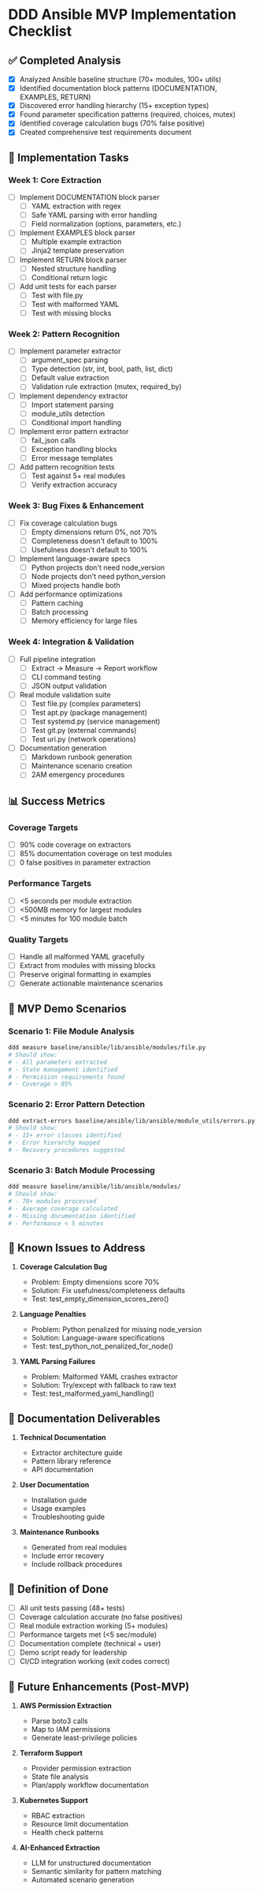 # DDD Ansible MVP Implementation Checklist

## ✅ Completed Analysis
- [x] Analyzed Ansible baseline structure (70+ modules, 100+ utils)
- [x] Identified documentation block patterns (DOCUMENTATION, EXAMPLES, RETURN)
- [x] Discovered error handling hierarchy (15+ exception types)
- [x] Found parameter specification patterns (required, choices, mutex)
- [x] Identified coverage calculation bugs (70% false positive)
- [x] Created comprehensive test requirements document

## 🔧 Implementation Tasks

### Week 1: Core Extraction
- [ ] Implement DOCUMENTATION block parser
  - [ ] YAML extraction with regex
  - [ ] Safe YAML parsing with error handling
  - [ ] Field normalization (options, parameters, etc.)
- [ ] Implement EXAMPLES block parser
  - [ ] Multiple example extraction
  - [ ] Jinja2 template preservation
- [ ] Implement RETURN block parser
  - [ ] Nested structure handling
  - [ ] Conditional return logic
- [ ] Add unit tests for each parser
  - [ ] Test with file.py
  - [ ] Test with malformed YAML
  - [ ] Test with missing blocks

### Week 2: Pattern Recognition
- [ ] Implement parameter extractor
  - [ ] argument_spec parsing
  - [ ] Type detection (str, int, bool, path, list, dict)
  - [ ] Default value extraction
  - [ ] Validation rule extraction (mutex, required_by)
- [ ] Implement dependency extractor
  - [ ] Import statement parsing
  - [ ] module_utils detection
  - [ ] Conditional import handling
- [ ] Implement error pattern extractor
  - [ ] fail_json calls
  - [ ] Exception handling blocks
  - [ ] Error message templates
- [ ] Add pattern recognition tests
  - [ ] Test against 5+ real modules
  - [ ] Verify extraction accuracy

### Week 3: Bug Fixes & Enhancement
- [ ] Fix coverage calculation bugs
  - [ ] Empty dimensions return 0%, not 70%
  - [ ] Completeness doesn't default to 100%
  - [ ] Usefulness doesn't default to 100%
- [ ] Implement language-aware specs
  - [ ] Python projects don't need node_version
  - [ ] Node projects don't need python_version
  - [ ] Mixed projects handle both
- [ ] Add performance optimizations
  - [ ] Pattern caching
  - [ ] Batch processing
  - [ ] Memory efficiency for large files

### Week 4: Integration & Validation
- [ ] Full pipeline integration
  - [ ] Extract → Measure → Report workflow
  - [ ] CLI command testing
  - [ ] JSON output validation
- [ ] Real module validation suite
  - [ ] Test file.py (complex parameters)
  - [ ] Test apt.py (package management)
  - [ ] Test systemd.py (service management)
  - [ ] Test git.py (external commands)
  - [ ] Test uri.py (network operations)
- [ ] Documentation generation
  - [ ] Markdown runbook generation
  - [ ] Maintenance scenario creation
  - [ ] 2AM emergency procedures

## 📊 Success Metrics

### Coverage Targets
- [ ] 90% code coverage on extractors
- [ ] 85% documentation coverage on test modules
- [ ] 0 false positives in parameter extraction

### Performance Targets
- [ ] <5 seconds per module extraction
- [ ] <500MB memory for largest modules
- [ ] <5 minutes for 100 module batch

### Quality Targets
- [ ] Handle all malformed YAML gracefully
- [ ] Extract from modules with missing blocks
- [ ] Preserve original formatting in examples
- [ ] Generate actionable maintenance scenarios

## 🚀 MVP Demo Scenarios

### Scenario 1: File Module Analysis
```bash
ddd measure baseline/ansible/lib/ansible/modules/file.py
# Should show:
# - All parameters extracted
# - State management identified
# - Permission requirements found
# - Coverage > 85%
```

### Scenario 2: Error Pattern Detection
```bash
ddd extract-errors baseline/ansible/lib/ansible/module_utils/errors.py
# Should show:
# - 15+ error classes identified
# - Error hierarchy mapped
# - Recovery procedures suggested
```

### Scenario 3: Batch Module Processing
```bash
ddd measure baseline/ansible/lib/ansible/modules/
# Should show:
# - 70+ modules processed
# - Average coverage calculated
# - Missing documentation identified
# - Performance < 5 minutes
```

## 🐛 Known Issues to Address

1. **Coverage Calculation Bug**
   - Problem: Empty dimensions score 70%
   - Solution: Fix usefulness/completeness defaults
   - Test: test_empty_dimension_scores_zero()

2. **Language Penalties**
   - Problem: Python penalized for missing node_version
   - Solution: Language-aware specifications
   - Test: test_python_not_penalized_for_node()

3. **YAML Parsing Failures**
   - Problem: Malformed YAML crashes extractor
   - Solution: Try/except with fallback to raw text
   - Test: test_malformed_yaml_handling()

## 📝 Documentation Deliverables

1. **Technical Documentation**
   - Extractor architecture guide
   - Pattern library reference
   - API documentation

2. **User Documentation**
   - Installation guide
   - Usage examples
   - Troubleshooting guide

3. **Maintenance Runbooks**
   - Generated from real modules
   - Include error recovery
   - Include rollback procedures

## 🎯 Definition of Done

- [ ] All unit tests passing (48+ tests)
- [ ] Coverage calculation accurate (no false positives)
- [ ] Real module extraction working (5+ modules)
- [ ] Performance targets met (<5 sec/module)
- [ ] Documentation complete (technical + user)
- [ ] Demo script ready for leadership
- [ ] CI/CD integration working (exit codes correct)

## 🔮 Future Enhancements (Post-MVP)

1. **AWS Permission Extraction**
   - Parse boto3 calls
   - Map to IAM permissions
   - Generate least-privilege policies

2. **Terraform Support**
   - Provider permission extraction
   - State file analysis
   - Plan/apply workflow documentation

3. **Kubernetes Support**
   - RBAC extraction
   - Resource limit documentation
   - Health check patterns

4. **AI-Enhanced Extraction**
   - LLM for unstructured documentation
   - Semantic similarity for pattern matching
   - Automated scenario generation